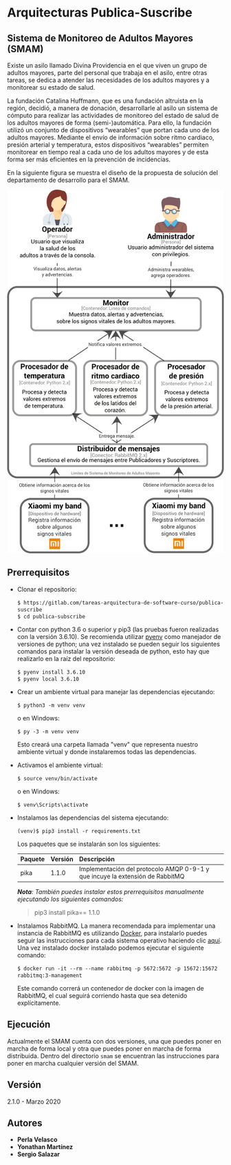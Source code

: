 # Arquitecturas Publica-Suscribe

## Sistema de Monitoreo de Adultos Mayores (SMAM)

Existe un asilo llamado Divina Providencia en el que viven un grupo de adultos mayores, parte del personal que trabaja en el asilo, entre otras tareas, se dedica a atender las necesidades de los adultos mayores y a monitorear su estado de salud.

La fundación Catalina Huffmann, que es una fundación altruista en la región, decidió, a manera de donación, desarrollarle al asilo un sistema de cómputo para realizar las actividades de monitoreo del estado de salud de los adultos mayores de forma (semi-)automática. Para ello, la fundación utilizó un conjunto de dispositivos “wearables” que portan cada uno de los adultos mayores. Mediante el envío de información sobre ritmo cardiaco, presión arterial y temperatura, estos dispositivos “wearables” permiten monitorear en tiempo real a cada uno de los adultos mayores y de esta forma ser más eficientes en la prevención de incidencias.

En la siguiente figura se muestra el diseño de la propuesta de solución del departamento de desarrollo para el SMAM.

![Vista de contenedores del SMAM](docs/diagrama_contenedores_capitulo_4.png)

## Prerrequisitos
- Clonar el repositorio:
   ```shell
   $ https://gitlab.com/tareas-arquitectura-de-software-curso/publica-suscribe
   $ cd publica-subscribe
   ```
- Contar con python 3.6 o superior y pip3 (las pruebas fueron realizadas con la versión 3.6.10). Se recomienda utilizar [pyenv](https://github.com/pyenv/pyenv) como manejador de versiones de python; una vez instalado se pueden seguir los siguientes comandos para instalar la versión deseada de python, esto hay que realizarlo en la raíz del repositorio:
   ```shell
   $ pyenv install 3.6.10
   $ pyenv local 3.6.10
   ```

- Crear un ambiente virtual para manejar las dependencias ejecutando:
   ```shell
   $ python3 -m venv venv
   ```

   o en Windows:
   ```shell
   $ py -3 -m venv venv
   ```

   Esto creará una carpeta llamada "venv" que representa nuestro ambiente virtual y donde instalaremos todas las dependencias.

- Activamos el ambiente virtual:
   ```shell
   $ source venv/bin/activate
   ```

   o en Windows:
   ```shell
   $ venv\Scripts\activate
   ```

- Instalamos las dependencias del sistema ejecutando:
   ```shell
   (venv)$ pip3 install -r requirements.txt 
   ```

   Los paquetes que se instalarán son los siguientes:

   Paquete | Versión | Descripción
   --------|---------|------------
   pika   | 1.1.0   | Implementación del protocolo AMQP 0-9-1 y que incuye la extensión de RabbitMQ

   *__Nota__: También puedes instalar estos prerrequisitos manualmente ejecutando los siguientes comandos:*   
   > pip3 install pika== 1.1.0

- Instalamos RabbitMQ. La manera recomendada para implementar una instancia de RabbitMQ es utilizando [Docker](https://www.docker.com/), para instalarlo puedes seguir las instrucciones para cada sistema operativo haciendo clic [aquí](https://docs.docker.com/install/). Una vez instalado docker instalado podemos ejecutar el siguiente comando:

    ```shell
    $ docker run -it --rm --name rabbitmq -p 5672:5672 -p 15672:15672 rabbitmq:3-management
    ```

    Este comando correrá un contenedor de docker con la imagen de RabbitMQ, el cual seguirá corriendo hasta que sea detenido explícitamente.

## Ejecución

Actualmente el SMAM cuenta con dos versiones, una que puedes poner en marcha de forma local y otra que puedes poner en marcha de forma distribuida. Dentro del directorio `smam` se encuentran las instrucciones para poner en marcha cualquier versión del SMAM.

## Versión

2.1.0 - Marzo 2020

## Autores

* **Perla Velasco**
* **Yonathan Martínez**
* **Sergio Salazar**